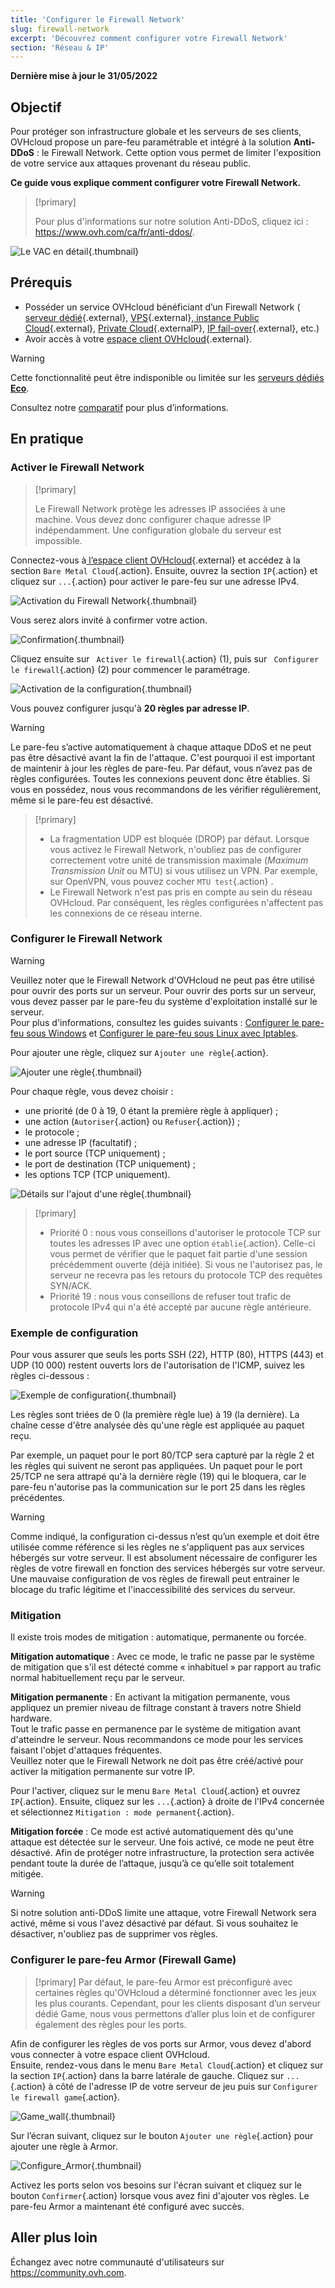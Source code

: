 ```yaml
---
title: 'Configurer le Firewall Network'
slug: firewall-network
excerpt: 'Découvrez comment configurer votre Firewall Network'
section: 'Réseau & IP'
---
```


**Dernière mise à jour le 31/05/2022**

## Objectif

Pour protéger son infrastructure globale et les serveurs de ses clients, OVHcloud propose un pare-feu paramétrable et intégré à la solution **Anti-DDoS** : le Firewall Network. Cette option vous permet de limiter l'exposition de votre service aux attaques provenant du réseau public.

**Ce guide vous explique comment configurer votre Firewall Network.**


> [!primary]
>
> Pour plus d'informations sur notre solution Anti-DDoS, cliquez ici : <https://www.ovh.com/ca/fr/anti-ddos/>.
> 

![Le VAC en détail](images/vac-inside.png){.thumbnail}


## Prérequis

- Posséder un service OVHcloud bénéficiant d’un Firewall Network ([ serveur dédié](https://www.ovh.com/ca/fr/serveurs_dedies/){.external}, [ VPS](https://www.ovh.com/ca/fr/vps/){.external},[ instance Public Cloud](https://www.ovh.com/ca/fr/public-cloud/){.external}, [Private Cloud](https://www.ovh.com/ca/fr/cloud-prive){.externalP}, [IP fail-over](https://www.ovh.com/ca/fr/serveurs_dedies/ip_failover.xml){.external}, etc.)
- Avoir accès à votre [espace client OVHcloud](https://ca.ovh.com/auth/?action=gotomanager&from=https://www.ovh.com/ca/fr/&ovhSubsidiary=qc){.external}.

> [!warning]
> Cette fonctionnalité peut être indisponible ou limitée sur les [serveurs dédiés **Eco**](https://eco.ovhcloud.com/fr-ca/about/).
>
> Consultez notre [comparatif](https://eco.ovhcloud.com/fr-ca/compare/) pour plus d’informations.

## En pratique

### Activer le Firewall Network

> [!primary]
>
> Le Firewall Network protège les adresses IP associées à une machine. Vous devez donc configurer chaque adresse IP indépendamment. Une configuration globale du serveur est impossible.
> 

Connectez-vous à[ l’espace client OVHcloud](https://ca.ovh.com/auth/?action=gotomanager&from=https://www.ovh.com/ca/fr/&ovhSubsidiary=qc){.external} et accédez à la section `Bare Metal Cloud`{.action}. Ensuite, ouvrez la section `IP`{.action} et cliquez sur `...`{.action} pour activer le pare-feu sur une adresse IPv4.

![Activation du Firewall Network](images/firewall_creation2022.png){.thumbnail}

Vous serez alors invité à confirmer votre action.

![Confirmation](images/creationvalid.png){.thumbnail}

Cliquez ensuite sur ` Activer le firewall`{.action} (1), puis sur ` Configurer le firewall`{.action} (2) pour commencer le paramétrage.

![Activation de la configuration](images/activationconfig.png){.thumbnail}

Vous pouvez configurer jusqu'à **20 règles par adresse IP**.

> [!warning]
>
> Le pare-feu s’active automatiquement à chaque attaque DDoS et ne peut pas être désactivé avant la fin de l'attaque. C'est pourquoi il est important de maintenir à jour les règles de pare-feu.
> Par défaut, vous n’avez pas de règles configurées. Toutes les connexions peuvent donc être établies.
> Si vous en possédez, nous vous recommandons de les vérifier régulièrement, même si le pare-feu est désactivé.
> 


> [!primary]
>
> - La fragmentation UDP est bloquée (DROP) par défaut. Lorsque vous activez le Firewall Network, n'oubliez pas de configurer correctement votre unité de transmission maximale (<i>Maximum Transmission Unit</i> ou MTU) si vous utilisez un VPN. Par exemple, sur OpenVPN, vous pouvez cocher `MTU test`{.action} .
> - Le Firewall Network n'est pas pris en compte au sein du réseau OVHcloud. Par conséquent, les règles configurées n'affectent pas les connexions de ce réseau interne.
>


### Configurer le Firewall Network

> [!warning]
> Veuillez noter que le Firewall Network d'OVHcloud ne peut pas être utilisé pour ouvrir des ports sur un serveur. Pour ouvrir des ports sur un serveur, vous devez passer par le pare-feu du système d'exploitation installé sur le serveur.<br>
> Pour plus d'informations, consultez les guides suivants : [Configurer le pare-feu sous Windows](https://docs.ovh.com/ca/fr/dedicated/firewall-windows/) et [Configurer le pare-feu sous Linux avec Iptables](https://docs.ovh.com/ca/fr/dedicated/firewall-iptables/).
>

Pour ajouter une règle, cliquez sur `Ajouter une règle`{.action}.

![Ajouter une règle](images/ajoutregle1.png){.thumbnail}

Pour chaque règle, vous devez choisir :
- une priorité (de 0 à 19, 0 étant la première règle à appliquer) ;
- une action (`Autoriser`{.action} ou `Refuser`{.action}) ;
- le protocole ;
- une adresse IP (facultatif) ;
- le port source (TCP uniquement) ;
- le port de destination (TCP uniquement) ;
- les options TCP (TCP uniquement).

![Détails sur l'ajout d'une règle](images/ajoutregle4.png){.thumbnail}


> [!primary]
>
> - Priorité 0 : nous vous conseillons d'autoriser le protocole TCP sur toutes les adresses IP avec une option `établie`{.action}. Celle-ci vous permet de vérifier que le paquet fait partie d'une session précédemment ouverte (déjà initiée). Si vous ne l'autorisez pas, le serveur ne recevra pas les retours du protocole TCP des requêtes SYN/ACK.
> - Priorité 19 : nous vous conseillons de refuser tout trafic de protocole IPv4 qui n'a été accepté par aucune règle antérieure.
> 

### Exemple de configuration

Pour vous assurer que seuls les ports SSH (22), HTTP (80), HTTPS (443) et UDP (10 000) restent ouverts lors de l'autorisation de l'ICMP, suivez les règles ci-dessous :

![Exemple de configuration](images/exemple.png){.thumbnail}

Les règles sont triées de 0 (la première règle lue) à 19 (la dernière). La chaîne cesse d'être analysée dès qu'une règle est appliquée au paquet reçu.

Par exemple, un paquet pour le port 80/TCP sera capturé par la règle 2 et les règles qui suivent ne seront pas appliquées. Un paquet pour le port 25/TCP ne sera attrapé qu'à la dernière règle (19) qui le bloquera, car le pare-feu n'autorise pas la communication sur le port 25 dans les règles précédentes.

> [!warning]
> Comme indiqué, la configuration ci-dessus n’est qu’un exemple et doit être utilisée comme référence si les règles ne s'appliquent pas aux services hébergés sur votre serveur. Il est absolument nécessaire de configurer les règles de votre firewall en fonction des services hébergés sur votre serveur. Une mauvaise configuration de vos règles de firewall peut entrainer le blocage du trafic légitime et l'inaccessibilité des services du serveur.
>

### Mitigation

Il existe trois modes de mitigation : automatique, permanente ou forcée.

**Mitigation automatique** : Avec ce mode, le trafic ne passe par le système de mitigation que s'il est détecté comme « inhabituel » par rapport au trafic normal habituellement reçu par le serveur.

**Mitigation permanente** : En activant la mitigation permanente, vous appliquez un premier niveau de filtrage constant à travers notre Shield hardware.<br>
Tout le trafic passe en permanence par le système de mitigation avant d'atteindre le serveur. Nous recommandons ce mode pour les services faisant l'objet d'attaques fréquentes.<br>
Veuillez noter que le Firewall Network ne doit pas être créé/activé pour activer la mitigation permanente sur votre IP.

Pour l'activer, cliquez sur le menu `Bare Metal Cloud`{.action} et ouvrez `IP`{.action}. Ensuite, cliquez sur les `...`{.action} à droite de l'IPv4 concernée et sélectionnez `Mitigation : mode permanent`{.action}.

**Mitigation forcée** : Ce mode est activé automatiquement dès qu'une attaque est détectée sur le serveur. Une fois activé, ce mode ne peut être désactivé. Afin de protéger notre infrastructure, la protection sera activée pendant toute la durée de l’attaque, jusqu’à ce qu’elle soit totalement mitigée.

> [!warning]
>
> Si notre solution anti-DDoS limite une attaque, votre Firewall Network sera activé, même si vous l'avez désactivé par défaut. Si vous souhaitez le désactiver, n'oubliez pas de supprimer vos règles.
> 

### Configurer le pare-feu Armor (Firewall Game)

> [!primary]
> Par défaut, le pare-feu Armor est préconfiguré avec certaines règles qu'OVHcloud a déterminé fonctionner avec les jeux les plus courants. Cependant, pour les clients disposant d’un serveur dédié Game, nous vous permettons d’aller plus loin et de configurer également des règles pour les ports.
>

Afin de configurer les règles de vos ports sur Armor, vous devez d'abord vous connecter à votre espace client OVHcloud.<br>
Ensuite, rendez-vous dans le menu `Bare Metal Cloud`{.action} et cliquez sur la section `IP`{.action} dans la barre latérale de gauche. Cliquez sur `...`{.action} à côté de l'adresse IP de votre serveur de jeu puis sur `Configurer le firewall game`{.action}.

![Game_wall](images/GAMEwall2021.png){.thumbnail}

Sur l’écran suivant, cliquez sur le bouton `Ajouter une règle`{.action} pour ajouter une règle à Armor.

![Configure_Armor](images/ConfigureArmor2021.png){.thumbnail}

Activez les ports selon vos besoins sur l'écran suivant et cliquez sur le bouton `Confirmer`{.action} lorsque vous avez fini d'ajouter vos règles. Le pare-feu Armor a maintenant été configuré avec succès.

## Aller plus loin

Échangez avec notre communauté d'utilisateurs sur <https://community.ovh.com>.
